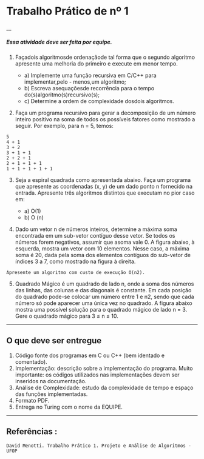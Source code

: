 # Trabalho Prático de nº 1
__

##### Essa atividade deve ser feita por equipe.

01. Façadois algoritmosde ordenaçãode tal forma que o segundo algoritmo apresente uma melhoria do primeiro e execute em menor tempo.
    - a) Implemente uma função recursiva em C/C++ para implementar,pelo - menos,um algoritmo;
    - b) Escreva asequaçõesde recorrência para o tempo do(s)algoritmo(s)recursivo(s);
    - c) Determine a ordem de complexidade dosdois algoritmos.

02. Faça um programa recursivo para gerar a decomposição de um número inteiro positivo na soma de todos os possíveis fatores como mostrado a seguir.
Por exemplo, para n = 5, temos: 

```
5
4 + 1
3 + 2
3 + 1 + 1
2 + 2 + 1
2 + 1 + 1 + 1
1 + 1 + 1 + 1 + 1
``` 


03. Seja a espiral quadrada como apresentada abaixo. Faça um programa que apresente as coordenadas (x, y) de um dado ponto n fornecido na entrada. Apresente três algoritmos distintos que executam no pior caso em:

    - a) O(1)
    - b) O (n)

04. Dado um vetor n de números inteiros, determine a máxima soma encontrada em um sub-vetor contíguo desse vetor. Se todos os números forem negativos, assumir que asoma vale 0. A figura abaixo, à esquerda, mostra um vetor com 10 elementos. Nesse caso, a máxima soma é 20, dada pela soma dos elementos contíguos do sub-vetor de
índices 3 a 7, como mostrado na figura à direita.

``` Apresente um algoritmo com custo de execução O(n2). ```

5. Quadrado Mágico é um quadrado de lado n, onde a soma dos números das linhas, das colunas e das diagonais é constante. Em cada posição do quadrado pode-se colocar um número entre 1 e n2, sendo que cada número só pode aparecer uma única vez no quadrado. A figura abaixo mostra uma possível solução para o quadrado mágico de lado n = 3. Gere o quadrado mágico para 3 ≤ n ≤ 10.

___

## O que deve ser entregue
1. Código fonte dos programas em C ou C++ (bem identado e comentado).
2. Implementação: descrição sobre a implementação do programa. Muito importante: os
códigos utilizados nas implementações devem ser inseridos na documentação.
3. Análise de Complexidade: estudo da complexidade de tempo e espaço das funções
implementadas.
4. Formato PDF.
5. Entrega no Turing com o nome da EQUIPE.
___
## Referências :

 ``` David Menotti. Trabalho Prático 1. Projeto e Análise de Algoritmos - UFOP ```